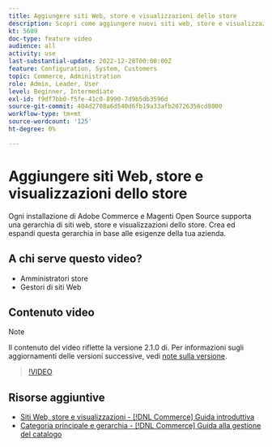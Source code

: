 ```yaml
---
title: Aggiungere siti Web, store e visualizzazioni dello store
description: Scopri come aggiungere nuovi siti web, store e visualizzazioni in base alle esigenze della tua azienda.
kt: 5609
doc-type: feature video
audience: all
activity: use
last-substantial-update: 2022-12-28T00:00:00Z
feature: Configuration, System, Customers
topic: Commerce, Administration
role: Admin, Leader, User
level: Beginner, Intermediate
exl-id: f9df7bb0-f5fe-41c0-8990-7d9b5db3596d
source-git-commit: 404d2708a6d540d6fb19a33afb20726356cd8000
workflow-type: tm+mt
source-wordcount: '125'
ht-degree: 0%

---
```


# Aggiungere siti Web, store e visualizzazioni dello store

Ogni installazione di Adobe Commerce e Magenti Open Source supporta una gerarchia di siti web, store e visualizzazioni dello store. Crea ed espandi questa gerarchia in base alle esigenze della tua azienda.

## A chi serve questo video?

- Amministratori store
- Gestori di siti Web

## Contenuto video

>[!NOTE]
>
>Il contenuto del video riflette la versione 2.1.0 di. Per informazioni sugli aggiornamenti delle versioni successive, vedi [note sulla versione](https://experienceleague.adobe.com/docs/commerce-operations/release/notes/overview.html).

>[!VIDEO](https://video.tv.adobe.com/v/35787?quality=12&learn=on)

## Risorse aggiuntive

- [Siti Web, store e visualizzazioni - [!DNL Commerce] Guida introduttiva](https://experienceleague.adobe.com/docs/commerce-admin/start/setup/websites-stores-views.html)
- [Categoria principale e gerarchia - [!DNL Commerce] Guida alla gestione del catalogo](https://experienceleague.adobe.com/docs/commerce-admin/catalog/categories/category-root.html)
